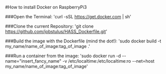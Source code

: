 #How to install Docker on RaspberryPi3


###Open the Terminal:
'curl -sSL https://get.docker.com | sh'

###Clone the current Repository:
'git clone https://github.com/jobstulus/HASS_Dockerfile.git'

###Build the image with the Dockerfile (mind the dot!):
'sudo docker build -t my_name/name_of_image:tag_of_image .'

###Run a container from the image:
'sudo docker run -d --name="insert_fancy_name" -v /etc/localtime:/etc/localtime:ro --net=host my_name/name_of_image:tag_of_image'



